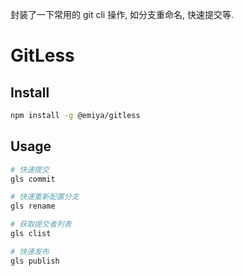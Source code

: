 封装了一下常用的 git cli 操作, 如分支重命名, 快速提交等.

# GitLess

## Install

```bash
npm install -g @emiya/gitless
```

## Usage

```bash
# 快速提交
gls commit

# 快速重新配置分支
gls rename

# 获取提交者列表
gls clist

# 快速发布
gls publish
```
